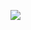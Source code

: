 ![](https://camo.githubusercontent.com/f5a0dcc0f23fe920af5f4f1c593853e93bca4e53/68747470733a2f2f6c68332e676f6f676c6575736572636f6e74656e742e636f6d2f6c6e6249376c4b7937654a7842304e6c424447556c386c7574776e7968315375305a4a3935756f7073413d773638312d683334362d6e6f)
